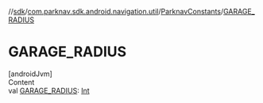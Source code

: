 //[sdk](../../../index.md)/[com.parknav.sdk.android.navigation.util](../index.md)/[ParknavConstants](index.md)/[GARAGE_RADIUS](-g-a-r-a-g-e_-r-a-d-i-u-s.md)



# GARAGE_RADIUS  
[androidJvm]  
Content  
val [GARAGE_RADIUS](-g-a-r-a-g-e_-r-a-d-i-u-s.md): [Int](https://kotlinlang.org/api/latest/jvm/stdlib/kotlin/-int/index.html)  



